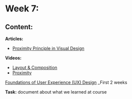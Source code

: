 # Week 7: 

## Content:

 **Articles:**
- [Proximity Principle in Visual Design](https://www.nngroup.com/articles/gestalt-proximity/)

 **Videos:**
- [Layout & Composition](https://www.youtube.com/watch?v=a5KYlHNKQB8)
- [Proximity](https://www.youtube.com/watch?v=xUdqSiI_G8Y)

[Foundations of User Experience (UX) Design](https://www.coursera.org/learn/foundations-user-experience-design?specialization=google-ux-design) _First 2 weeks

 **Task:**
 document about what we learned at course
